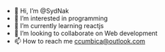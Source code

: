 - 👋 Hi, I’m @SydNak
- 👀 I’m interested in programming
- 🌱 I’m currently learning reactjs
- 💞️ I’m looking to collaborate on Web development
- 📫 How to reach me ccumbica@outlook.com

<!---
SydNak/SydNak is a ✨ special ✨ repository because its `README.md` (this file) appears on your GitHub profile.
You can click the Preview link to take a look at your changes.
--->
